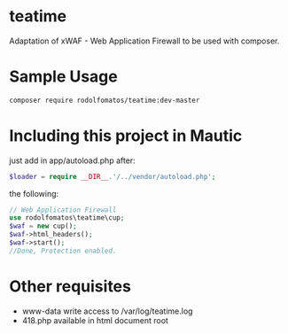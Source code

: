 # teatime
Adaptation of xWAF - Web Application Firewall to be used with composer.

# Sample Usage
```bash
composer require rodolfomatos/teatime:dev-master
```

# Including this project in Mautic
just add in app/autoload.php after:
```php
$loader = require __DIR__.'/../vendor/autoload.php';
```
the following:
```php
// Web Application Firewall
use rodolfomatos\teatime\cup;
$waf = new cup();
$waf->html_headers();
$waf->start();
//Done, Protection enabled.
```

# Other requisites
- www-data write access to /var/log/teatime.log
- 418.php available in html document root
```bash

```

